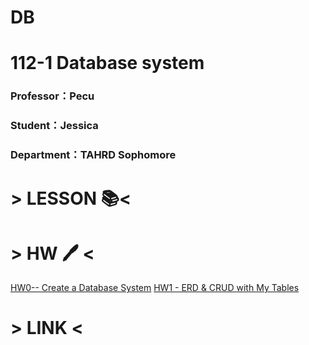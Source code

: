 # DB

# 112-1 Database system
### Professor：Pecu 
### Student：Jessica
### Department：TAHRD Sophomore


# > LESSON 📚<
# > HW 🖊️ <  
[HW0-- Create a Database System](https://reccloud.com/tw/u/hrs9dpv)
[HW1 - ERD & CRUD with My Tables](https://youtu.be/nGiRSK3_sCI)
# > LINK <

